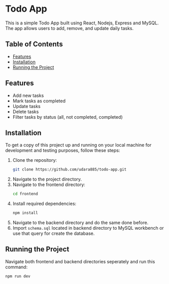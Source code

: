 # Todo App

This is a simple Todo App built using React, Nodejs, Express and MySQL. The app allows users to add, remove, and update daily tasks.

## Table of Contents

- [Features](#features)
- [Installation](#installation)
- [Running the Project](#running-the-project)

## Features

- Add new tasks
- Mark tasks as completed
- Update tasks
- Delete tasks
- Filter tasks by status (all, not completed, completed)

## Installation

To get a copy of this project up and running on your local machine for development and testing purposes, follow these steps:

1. Clone the repository:
    ```bash
    git clone https://github.com/udara885/todo-app.git
    ```
2. Navigate to the project directory.
3. Navigate to the frontend directory:
    ```bash
    cd frontend
    ```
3. Install required dependencies:
   ```bash
   npm install
   ```
4. Navigate to the backend directory and do the same done before.
5. Import `schema.sql` located in backend directory to MySQL workbench or use that query for create the database.

## Running the Project

Navigate both frontend and backend directories seperately and run this command:
```bash
npm run dev
```
